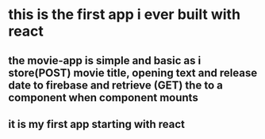 # this is the first app i ever built with react
## the movie-app is simple and basic as i store(POST) movie title, opening text and release date to firebase and retrieve (GET) the to a component when component mounts
## it is my first app starting with react
